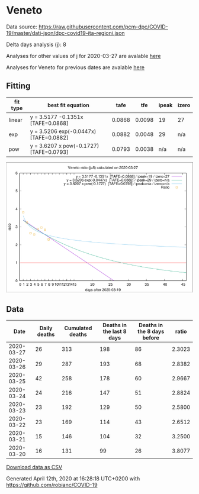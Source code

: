 # Veneto

Data source: https://raw.githubusercontent.com/pcm-dpc/COVID-19/master/dati-json/dpc-covid19-ita-regioni.json

Delta days analysis (j): 8

Analyses for other values of j for 2020-03-27 are avalable [here](../README.md)

Analyses for Veneto for previous dates are avalable [here](../../README.md)

## Fitting 
|fit type|best fit equation|tafe|tfe|ipeak|izero|
|-------|-----|--------|------|---|---|
|linear|y = 3.5177 -0.1351x  [TAFE=0.0868]|0.0868|0.0098|19|27|
|exp|y = 3.5206 exp(-0.0447x)  [TAFE=0.0882]|0.0882|0.0048|29|n/a|
|pow|y = 3.6207 x pow(-0.1727)  [TAFE=0.0793]|0.0793|0.0038|n/a|n/a|

![Plot](COVID-19_veneto_j8_2020-03-27.png)

## Data
|Date|Daily deaths|Cumulated deaths|Deaths in the last 8 days|Deaths in the 8 days before|ratio|
|----|----------|-----------|-------|--------------------|-----|
|2020-03-27|26|313|198|86|2.3023|
|2020-03-26|29|287|193|68|2.8382|
|2020-03-25|42|258|178|60|2.9667|
|2020-03-24|24|216|147|51|2.8824|
|2020-03-23|23|192|129|50|2.5800|
|2020-03-22|23|169|114|43|2.6512|
|2020-03-21|15|146|104|32|3.2500|
|2020-03-20|16|131|99|26|3.8077|

[Download data as CSV](COVID-19_veneto_j8_2020-03-27.csv)

Generated April 12th, 2020 at 16:28:18 UTC+0200 with https://github.com/robianc/COVID-19
